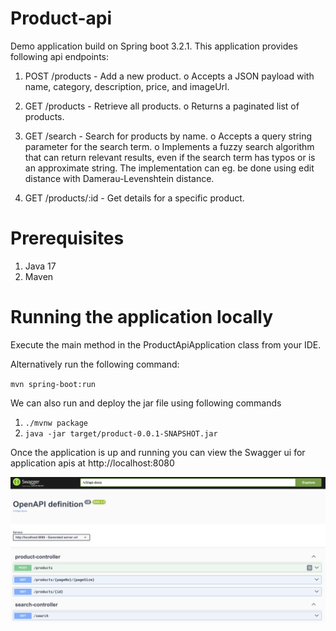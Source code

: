 # Product-api

Demo application build on Spring boot 3.2.1. This application provides following api endpoints:

1. POST /products - Add a new product.
o Accepts a JSON payload with name, category, description, price, and imageUrl.
2. GET /products - Retrieve all products.
o Returns a paginated list of products.
3. GET /search - Search for products by name.
o Accepts a query string parameter for the search term.
o Implements a fuzzy search algorithm that can return relevant results, even if the
search term has typos or is an approximate string. The implementation can eg. be
done using edit distance with Damerau-Levenshtein distance.

4. GET /products/:id - Get details for a specific product.

# Prerequisites
1. Java 17
2. Maven

# Running the application locally

Execute the main method in the ProductApiApplication class from your IDE.

Alternatively run the following command:

`mvn spring-boot:run`

We can also run and deploy the jar file using following commands
1. `./mvnw package`
2. `java -jar target/product-0.0.1-SNAPSHOT.jar`

Once the application is up and running you can view the Swagger ui for application apis at http://localhost:8080


![alt text](https://github.com/meudaypratap/product-api/blob/main/image.png?raw=true)
